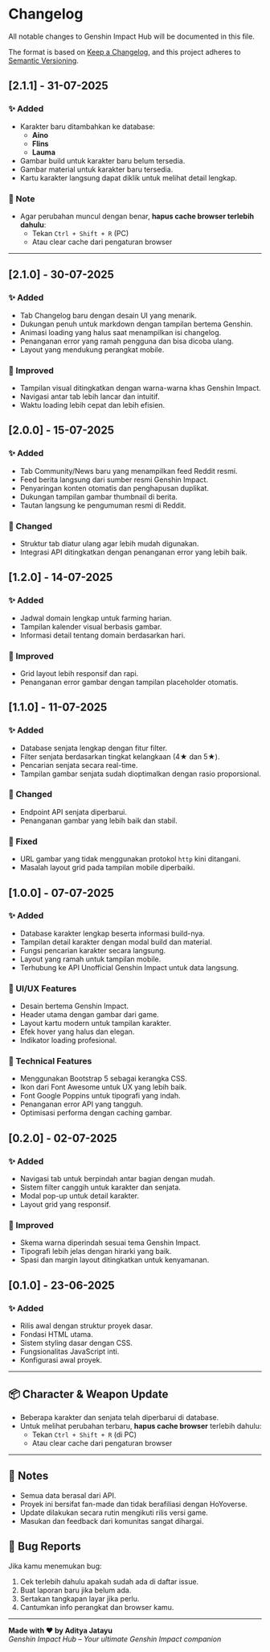 # Changelog
All notable changes to Genshin Impact Hub will be documented in this file.

The format is based on [Keep a Changelog](https://keepachangelog.com/en/1.0.0/),
and this project adheres to [Semantic Versioning](https://semver.org/spec/v2.0.0.html).

## [2.1.1] - 31-07-2025

### ✨ Added
- Karakter baru ditambahkan ke database:
  - **Aino**
  - **Flins**
  - **Lauma**
- Gambar build untuk karakter baru belum tersedia.
- Gambar material untuk karakter baru tersedia.
- Kartu karakter langsung dapat diklik untuk melihat detail lengkap.

### 🔧 Note
- Agar perubahan muncul dengan benar, **hapus cache browser terlebih dahulu**:
  - Tekan `Ctrl + Shift + R` (PC)
  - Atau clear cache dari pengaturan browser

---

## [2.1.0] - 30-07-2025

### ✨ Added
- Tab Changelog baru dengan desain UI yang menarik.
- Dukungan penuh untuk markdown dengan tampilan bertema Genshin.
- Animasi loading yang halus saat menampilkan isi changelog.
- Penanganan error yang ramah pengguna dan bisa dicoba ulang.
- Layout yang mendukung perangkat mobile.

### 🎨 Improved
- Tampilan visual ditingkatkan dengan warna-warna khas Genshin Impact.
- Navigasi antar tab lebih lancar dan intuitif.
- Waktu loading lebih cepat dan lebih efisien.

## [2.0.0] - 15-07-2025

### ✨ Added
- Tab Community/News baru yang menampilkan feed Reddit resmi.
- Feed berita langsung dari sumber resmi Genshin Impact.
- Penyaringan konten otomatis dan penghapusan duplikat.
- Dukungan tampilan gambar thumbnail di berita.
- Tautan langsung ke pengumuman resmi di Reddit.

### 🔧 Changed
- Struktur tab diatur ulang agar lebih mudah digunakan.
- Integrasi API ditingkatkan dengan penanganan error yang lebih baik.

## [1.2.0] - 14-07-2025

### ✨ Added
- Jadwal domain lengkap untuk farming harian.
- Tampilan kalender visual berbasis gambar.
- Informasi detail tentang domain berdasarkan hari.

### 🎨 Improved
- Grid layout lebih responsif dan rapi.
- Penanganan error gambar dengan tampilan placeholder otomatis.

## [1.1.0] - 11-07-2025

### ✨ Added
- Database senjata lengkap dengan fitur filter.
- Filter senjata berdasarkan tingkat kelangkaan (4★ dan 5★).
- Pencarian senjata secara real-time.
- Tampilan gambar senjata sudah dioptimalkan dengan rasio proporsional.

### 🔧 Changed
- Endpoint API senjata diperbarui.
- Penanganan gambar yang lebih baik dan stabil.

### 🐛 Fixed
- URL gambar yang tidak menggunakan protokol `http` kini ditangani.
- Masalah layout grid pada tampilan mobile diperbaiki.

## [1.0.0] - 07-07-2025

### ✨ Added
- Database karakter lengkap beserta informasi build-nya.
- Tampilan detail karakter dengan modal build dan material.
- Fungsi pencarian karakter secara langsung.
- Layout yang ramah untuk tampilan mobile.
- Terhubung ke API Unofficial Genshin Impact untuk data langsung.

### 🎨 UI/UX Features
- Desain bertema Genshin Impact.
- Header utama dengan gambar dari game.
- Layout kartu modern untuk tampilan karakter.
- Efek hover yang halus dan elegan.
- Indikator loading profesional.

### 🔧 Technical Features
- Menggunakan Bootstrap 5 sebagai kerangka CSS.
- Ikon dari Font Awesome untuk UX yang lebih baik.
- Font Google Poppins untuk tipografi yang indah.
- Penanganan error API yang tangguh.
- Optimisasi performa dengan caching gambar.

## [0.2.0] - 02-07-2025

### ✨ Added
- Navigasi tab untuk berpindah antar bagian dengan mudah.
- Sistem filter canggih untuk karakter dan senjata.
- Modal pop-up untuk detail karakter.
- Layout grid yang responsif.

### 🎨 Improved
- Skema warna diperindah sesuai tema Genshin Impact.
- Tipografi lebih jelas dengan hirarki yang baik.
- Spasi dan margin layout ditingkatkan untuk kenyamanan.

## [0.1.0] - 23-06-2025

### ✨ Added
- Rilis awal dengan struktur proyek dasar.
- Fondasi HTML utama.
- Sistem styling dasar dengan CSS.
- Fungsionalitas JavaScript inti.
- Konfigurasi awal proyek.

---

## 📦 Character & Weapon Update

- Beberapa karakter dan senjata telah diperbarui di database.
- Untuk melihat perubahan terbaru, **hapus cache browser** terlebih dahulu:
  - Tekan `Ctrl + Shift + R` (di PC)
  - Atau clear cache dari pengaturan browser

---

## 📝 Notes

- Semua data berasal dari API.
- Proyek ini bersifat fan-made dan tidak berafiliasi dengan HoYoverse.
- Update dilakukan secara rutin mengikuti rilis versi game.
- Masukan dan feedback dari komunitas sangat dihargai.

## 🐛 Bug Reports

Jika kamu menemukan bug:
1. Cek terlebih dahulu apakah sudah ada di daftar issue.
2. Buat laporan baru jika belum ada.
3. Sertakan tangkapan layar jika perlu.
4. Cantumkan info perangkat dan browser kamu.

---

**Made with ❤️ by Aditya Jatayu**  
*Genshin Impact Hub – Your ultimate Genshin Impact companion*

